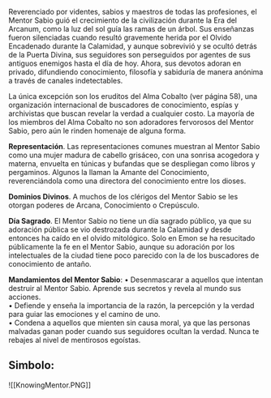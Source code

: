 Reverenciado por videntes, sabios y maestros de todas las profesiones, el Mentor Sabio guió el crecimiento de la civilización durante la Era del Arcanum, como la luz del sol guía las ramas de un árbol. Sus enseñanzas fueron silenciadas cuando resultó gravemente herida por el Olvido Encadenado durante la Calamidad, y aunque sobrevivió y se ocultó detrás de la Puerta Divina, sus seguidores son perseguidos por agentes de sus antiguos enemigos hasta el día de hoy. Ahora, sus devotos adoran en privado, difundiendo conocimiento, filosofía y sabiduría de manera anónima a través de canales indetectables.

La única excepción son los eruditos del Alma Cobalto (ver página 58), una organización internacional de buscadores de conocimiento, espías y archivistas que buscan revelar la verdad a cualquier costo. La mayoría de los miembros del Alma Cobalto no son adoradores fervorosos del Mentor Sabio, pero aún le rinden homenaje de alguna forma.

**Representación**. Las representaciones comunes muestran al Mentor Sabio como una mujer madura de cabello grisáceo, con una sonrisa acogedora y materna, envuelta en túnicas y bufandas que se despliegan como libros y pergaminos. Algunos la llaman la Amante del Conocimiento, reverenciándola como una directora del conocimiento entre los dioses.

**Dominios Divinos**. A muchos de los clérigos del Mentor Sabio se les otorgan poderes de Arcana, Conocimiento o Crepúsculo.

**Día Sagrado**. El Mentor Sabio no tiene un día sagrado público, ya que su adoración pública se vio destrozada durante la Calamidad y desde entonces ha caído en el olvido mitológico. Solo en Emon se ha resucitado públicamente la fe en el Mentor Sabio, aunque su adoración por los intelectuales de la ciudad tiene poco parecido con la de los buscadores de conocimiento de antaño.

**Mandamientos del Mentor Sabio**: 
	• Desenmascarar a aquellos que intentan destruir al Mentor Sabio. Aprende sus secretos y revela al mundo sus acciones. <br>
	• Defiende y enseña la importancia de la razón, la percepción y la verdad para guiar las emociones y el camino de uno. <br>
	• Condena a aquellos que mienten sin causa moral, ya que las personas malvadas ganan poder cuando sus seguidores ocultan la verdad. Nunca te rebajes al nivel de mentirosos egoístas.

## Simbolo:

![[KnowingMentor.PNG]]